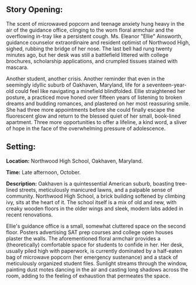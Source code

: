 ## Story Opening:

The scent of microwaved popcorn and teenage anxiety hung heavy in the air of the guidance office, clinging to the worn floral armchair and the overflowing in-tray like a persistent cough. Ms. Eleanor "Ellie" Ainsworth, guidance counselor extraordinaire and resident optimist of Northwood High, sighed, rubbing the bridge of her nose. The last bell had rung twenty minutes ago, but her desk was still a battlefield littered with college brochures, scholarship applications, and crumpled tissues stained with mascara.

Another student, another crisis. Another reminder that even in the seemingly idyllic suburb of Oakhaven, Maryland, life for a seventeen-year-old could feel like navigating a minefield blindfolded. Ellie straightened her posture, a practiced move honed over fifteen years of listening to broken dreams and budding romances, and plastered on her most reassuring smile. She had three more appointments before she could finally escape the fluorescent glow and return to the blessed quiet of her small, book-lined apartment. Three more opportunities to offer a lifeline, a kind word, a sliver of hope in the face of the overwhelming pressure of adolescence.

## Setting:

**Location:** Northwood High School, Oakhaven, Maryland.

**Time:** Late afternoon, October.

**Description:** Oakhaven is a quintessential American suburb, boasting tree-lined streets, meticulously manicured lawns, and a palpable sense of community. Northwood High School, a brick building softened by climbing ivy, sits at the heart of it. The school itself is a mix of old and new, with creaky wooden floors in the older wings and sleek, modern labs added in recent renovations.

Ellie's guidance office is a small, somewhat cluttered space on the second floor. Posters advertising SAT prep courses and college open houses plaster the walls. The aforementioned floral armchair provides a (theoretically) comfortable space for students to confide in her. Her desk, usually piled high with paperwork, is currently dominated by a half-eaten bag of microwave popcorn (her emergency sustenance) and a stack of meticulously organized student files. Sunlight streams through the window, painting dust motes dancing in the air and casting long shadows across the room, adding to the feeling of exhaustion that permeates the space.
